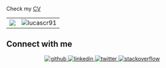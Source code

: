 Check my [CV](https://raw.githubusercontent.com/lucascr91/portfolio/main/cv_cavalcanti_rodrigues.pdf)

<table>
<tr>
    <td align="center" style="padding=0;width=49%;">
      <img align="center" style="padding=0;" src="https://github-readme-stats.vercel.app/api?username=lucascr91&theme=graywhite&count_private=true&hide_border=true" />
    </td>
    <td align="center" style="padding=0;width=49%;">
        <img align="center" src="https://github-readme-streak-stats.herokuapp.com/?user=lucascr91&" alt="lucascr91" />
    </td>
</tr>
</table>

<p align="center">

<!-- <a href="https://www.linkedin.com/in/lucas-cavalcanti-rodrigues-4b3b9514b/" target="blank"><img align="center" src="https://cdn.jsdelivr.net/npm/simple-icons@3.0.1/icons/linkedin.svg" alt="lucas" height="20" width="20" /></a>
<a href="https://pt.stackoverflow.com/users/136394/lucas?tab=profile" target="blank"><img align="center" src="https://cdn.jsdelivr.net/npm/simple-icons@3.0.1/icons/stackoverflow.svg" alt="lucas" height="20" width="20" /></a> -->
  
  ## Connect with me  
<div align="center">
<a href="https://github.com/lucascr91" target="_blank">
<img src=https://img.shields.io/badge/github-%2324292e.svg?&style=for-the-badge&logo=github&logoColor=white alt=github style="margin-bottom: 5px;" />
</a>
<a href="https://www.linkedin.com/in/lucas-cavalcanti-rodrigues-4b3b9514b/" target="_blank">
<img src=https://img.shields.io/badge/linkedin-%231E77B5.svg?&style=for-the-badge&logo=linkedin&logoColor=white alt=linkedin style="margin-bottom: 5px;" />
</a>
<a href="https://twitter.com/VemProLinux" target="_blank">
<img src=https://img.shields.io/badge/twitter-%2300acee.svg?&style=for-the-badge&logo=twitter&logoColor=white alt=twitter style="margin-bottom: 5px;" />
</a>
<a href="https://stackoverflow.com/users/9381966/lucas?tab=profile" target="_blank">
<img src=https://img.shields.io/badge/Stack_Overflow-FE7A16?style=for-the-badge&logo=stack-overflow&logoColor=white alt=stackoverflow style="margin-bottom: 5px;" />
</a>  
</div>  
